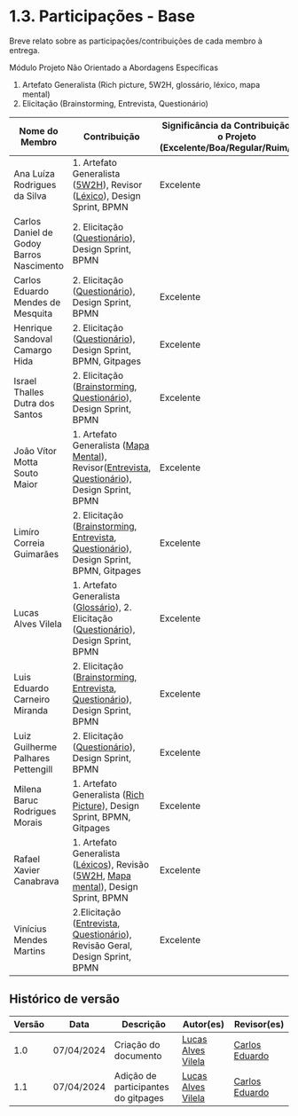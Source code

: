 # 1.3. Participações - Base

Breve relato sobre as participações/contribuições de cada membro à entrega.

Módulo Projeto Não Orientado a Abordagens Específicas

1. Artefato Generalista (Rich picture, 5W2H, glossário, léxico, mapa mental)
2. Elicitação (Brainstorming, Entrevista, Questionário)

| Nome do Membro                           | Contribuição                                                                                                                                              | Significância da Contribuição para o Projeto (Excelente/Boa/Regular/Ruim/Nula) |
| ---------------------------------------- | --------------------------------------------------------------------------------------------------------------------------------------------------------- | ------------------------------------------------------------------------------ |
| Ana Luíza Rodrigues da Silva             | 1. Artefato Generalista ([5W2H](./5w2h.md)), Revisor ([Léxico](./lexico.md)), Design Sprint, BPMN                                                         | Excelente                                                                      |
| Carlos Daniel de Godoy Barros Nascimento | 2. Elicitação ([Questionário](./questionario.md)), Design Sprint, BPMN                                                                                    |
| Carlos Eduardo Mendes de Mesquita        | 2. Elicitação ([Questionário](./questionario.md)), Design Sprint, BPMN                                                                                    | Excelente                                                                      |
| Henrique Sandoval Camargo Hida           | 2. Elicitação ([Questionário](./questionario.md)), Design Sprint, BPMN, Gitpages                                                                          | Excelente                                                                      |
| Israel Thalles Dutra dos Santos          | 2. Elicitação ([Brainstorming](./brainstorming.md), [Questionário](./questionario.md)), Design Sprint, BPMN                                               | Excelente                                                                      |
| João Vítor Motta Souto Maior             | 1. Artefato Generalista ([Mapa Mental](./mapa_mental.md)), Revisor([Entrevista](./entrevista.md), [Questionário](./questionario.md)), Design Sprint, BPMN | Excelente                                                                      |
| Limíro Correia Guimarães                 | 2. Elicitação ([Brainstorming](./brainstorming.md), [Entrevista](./entrevista.md), [Questionário](./questionario.md)), Design Sprint, BPMN, Gitpages      | Excelente                                                                      |
| Lucas Alves Vilela                       | 1. Artefato Generalista ([Glossário](./glossário.md)), 2. Elicitação ([Questionário](./questionario.md)), Design Sprint, BPMN                             | Excelente                                                                      |
| Luis Eduardo Carneiro Miranda            | 2. Elicitação ([Brainstorming](./brainstorming.md), [Entrevista](./entrevista.md), [Questionário](./questionario.md)), Design Sprint, BPMN                | Excelente                                                                      |
| Luiz Guilherme Palhares Pettengill       | 2. Elicitação ([Questionário](./questionario.md)), Design Sprint, BPMN                                                                                    | Excelente                                                                      |
| Milena Baruc Rodrigues Morais            | 1. Artefato Generalista ([Rich Picture](./richpicture.md)), Design Sprint, BPMN, Gitpages                                                                 | Excelente                                                                      |
| Rafael Xavier Canabrava                  | 1. Artefato Generalista ([Léxicos](./lexico.md)), Revisão ([5W2H](./5w2h.md), [Mapa mental](./mapa_mental.md)), Design Sprint, BPMN                       | Excelente                                                                      |
| Vinícius Mendes Martins                  | 2.Elicitação ([Entrevista](./entrevista.md), [Questionário](./questionario.md)), Revisão Geral, Design Sprint, BPMN                                       | Excelente                                                                      |

## Histórico de versão

| Versão | Data       | Descrição                           | Autor(es)                                         | Revisor(es)        |
| ------ | ---------- | ----------------------------------- | ------------------------------------------------- | ------------------ |
| 1.0    | 07/04/2024 | Criação do documento                | [Lucas Alves Vilela](https://github.com/Lucas-AV) | [Carlos Eduardo]() |
| 1.1    | 07/04/2024 | Adição de participantes do gitpages | [Lucas Alves Vilela](https://github.com/Lucas-AV) | [Carlos Eduardo]() |
